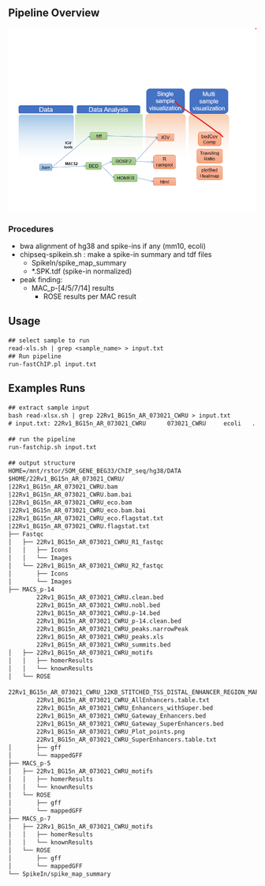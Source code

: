 ## Pipeline Overview
![Alt text](pipeline_workflow_v0.0.png?raw=true "Title")
### Procedures
- bwa alignment of hg38 and spike-ins if any (mm10, ecoli)
- chipseq-spikein.sh : make a spike-in summary and tdf files 
  - SpikeIn/spike_map_summary
  - *.SPK.tdf (spike-in normalized)
- peak finding:
  - MAC_p-[4/5/7/14] results
    - ROSE results per MAC result

## Usage 
```
## select sample to run
read-xls.sh | grep <sample_name> > input.txt
## Run pipeline
run-fastChIP.pl input.txt
```

## Examples Runs
```
## extract sample input
bash read-xlsx.sh | grep 22Rv1_BG15n_AR_073021_CWRU > input.txt
# input.txt: 22Rv1_BG15n_AR_073021_CWRU      073021_CWRU     ecoli   .

## run the pipeline
run-fastchip.sh input.txt

## output structure
HOME=/mnt/rstor/SOM_GENE_BEG33/ChIP_seq/hg38/DATA
$HOME/22Rv1_BG15n_AR_073021_CWRU/
|22Rv1_BG15n_AR_073021_CWRU.bam
|22Rv1_BG15n_AR_073021_CWRU.bam.bai
|22Rv1_BG15n_AR_073021_CWRU_eco.bam
|22Rv1_BG15n_AR_073021_CWRU_eco.bam.bai
|22Rv1_BG15n_AR_073021_CWRU_eco.flagstat.txt
|22Rv1_BG15n_AR_073021_CWRU.flagstat.txt
├── Fastqc
│   ├── 22Rv1_BG15n_AR_073021_CWRU_R1_fastqc
│   │   ├── Icons
│   │   └── Images
│   └── 22Rv1_BG15n_AR_073021_CWRU_R2_fastqc
│       ├── Icons
│       └── Images
├── MACS_p-14
        22Rv1_BG15n_AR_073021_CWRU.clean.bed
        22Rv1_BG15n_AR_073021_CWRU.nobl.bed
        22Rv1_BG15n_AR_073021_CWRU.p-14.bed
        22Rv1_BG15n_AR_073021_CWRU_p-14.clean.bed
        22Rv1_BG15n_AR_073021_CWRU_peaks.narrowPeak
        22Rv1_BG15n_AR_073021_CWRU_peaks.xls
        22Rv1_BG15n_AR_073021_CWRU_summits.bed
│   ├── 22Rv1_BG15n_AR_073021_CWRU_motifs
│   │   ├── homerResults
│   │   └── knownResults
│   └── ROSE
        22Rv1_BG15n_AR_073021_CWRU_12KB_STITCHED_TSS_DISTAL_ENHANCER_REGION_MAP.txt
        22Rv1_BG15n_AR_073021_CWRU_AllEnhancers.table.txt
        22Rv1_BG15n_AR_073021_CWRU_Enhancers_withSuper.bed
        22Rv1_BG15n_AR_073021_CWRU_Gateway_Enhancers.bed
        22Rv1_BG15n_AR_073021_CWRU_Gateway_SuperEnhancers.bed
        22Rv1_BG15n_AR_073021_CWRU_Plot_points.png
        22Rv1_BG15n_AR_073021_CWRU_SuperEnhancers.table.txt
│       ├── gff
│       └── mappedGFF
├── MACS_p-5
│   ├── 22Rv1_BG15n_AR_073021_CWRU_motifs
│   │   ├── homerResults
│   │   └── knownResults
│   └── ROSE
│       ├── gff
│       └── mappedGFF
├── MACS_p-7
│   ├── 22Rv1_BG15n_AR_073021_CWRU_motifs
│   │   ├── homerResults
│   │   └── knownResults
│   └── ROSE
│       ├── gff
│       └── mappedGFF
└── SpikeIn/spike_map_summary

```


